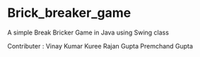 # Brick_breaker_game
A simple Break Bricker Game in Java using Swing class

Contributer : Vinay Kumar Kuree
              Rajan Gupta
              Premchand Gupta
